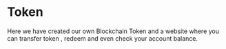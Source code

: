 # Token
Here we have created  our own Blockchain Token and a website where you can transfer token , redeem and even check your account balance.
